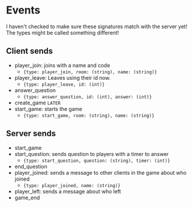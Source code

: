 # Events
I haven't checked to make sure these signatures match with the server yet!
The types might be called something different!

## Client sends
- player_join: joins with a name and code
    - `{type: player_join, room: (string), name: (string)}`
- player_leave: Leaves using their id now.
    - `{type: player_leave, id: (int)}`
- answer_question
    - `{type: answer_question, id: (int), answer: (int)}`
- create_game `LATER`
- start_game: starts the game
    - `{type: start_game, room: (string), name: (string)}`
## Server sends
- start_game
- start_question: sends question to players with a timer to answer
    - `{type: start_question, question: (string), timer: (int)}`
- end_question
- player_joined: sends a message to other clients in the game about who joined
    - `{type: player_joined, name: (string)}`
- player_left: sends a message about who left
- game_end
